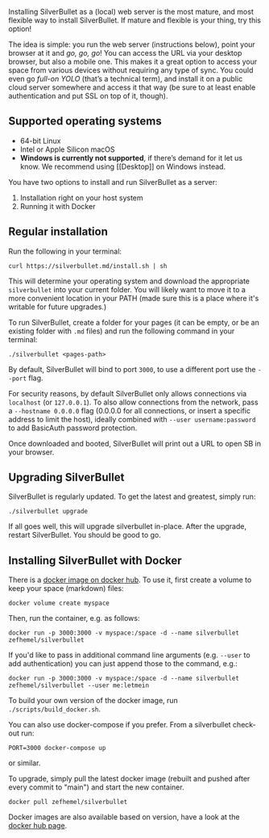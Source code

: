 Installing SilverBullet as a (local) web server is the most mature, and most flexible way to install SilverBullet. If mature and flexible is your thing, try this option!

The idea is simple: you run the web server (instructions below), point your browser at it and _go, go, go_! You can access the URL via your desktop browser, but also a mobile one. This makes it a great option to access your space from various devices without requiring any type of sync. You could even go _full-on YOLO_ (that’s a technical term), and install it on a public cloud server somewhere and access it that way (be sure to at least enable authentication and put SSL on top of it, though).

## Supported operating systems
* 64-bit Linux
* Intel or Apple Silicon macOS
* **Windows is currently not supported**, if there’s demand for it let us know. We recommend using [[Desktop]] on Windows instead.

You have two options to install and run SilverBullet as a server:

1. Installation right on your host system
2. Running it with Docker

## Regular installation
Run the following in your terminal:

```shell
curl https://silverbullet.md/install.sh | sh
```

This will determine your operating system and download the appropriate `silverbullet` into your current folder. You will likely want to move it to a more convenient location in your PATH (made sure this is a place where it's writable for future upgrades.)

To run SilverBullet, create a folder for your pages (it can be empty, or be an existing folder with `.md` files) and run the following command in your terminal:

```shell
./silverbullet <pages-path>
```

By default, SilverBullet will bind to port `3000`, to use a different port use the `--port` flag. 

For security reasons, by default SilverBullet only allows connections via `localhost` (or `127.0.0.1`). To also allow connections from the network, pass a `--hostname 0.0.0.0` flag (0.0.0.0 for all connections, or insert a specific address to limit the host), ideally combined with `--user username:password` to add BasicAuth password protection.

Once downloaded and booted, SilverBullet will print out a URL to open SB in your browser.

## Upgrading SilverBullet
SilverBullet is regularly updated. To get the latest and greatest, simply run:

```shell
./silverbullet upgrade
```

If all goes well, this will upgrade silverbullet in-place. After the upgrade, restart SilverBullet. You should be good to go.

## Installing SilverBullet with Docker

There is a [docker image on docker hub](https://hub.docker.com/r/zefhemel/silverbullet). To use it, first create a volume to keep your space (markdown) files:

```shell
docker volume create myspace
```

Then, run the container, e.g. as follows:

```shell
docker run -p 3000:3000 -v myspace:/space -d --name silverbullet zefhemel/silverbullet
```

If you'd like to pass in additional command line arguments (e.g. `--user` to add authentication) you can just append those to the command, e.g.:

```shell
docker run -p 3000:3000 -v myspace:/space -d --name silverbullet zefhemel/silverbullet --user me:letmein
```

To build your own version of the docker image, run `./scripts/build_docker.sh`.

You can also use docker-compose if you prefer. From a silverbullet check-out run:

```shell
PORT=3000 docker-compose up
```

or similar.

To upgrade, simply pull the latest docker image (rebuilt and pushed after every commit to "main") and start the new container.

```shell
docker pull zefhemel/silverbullet
```

Docker images are also available based on version, have a look at the [docker hub page](https://hub.docker.com/r/zefhemel/silverbullet).